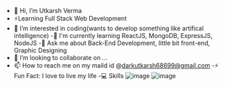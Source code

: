 - 👋 Hi, I’m Utkarsh Verma
- ⚡Learning Full Stack Web Development
- 👀 I’m interested in coding(wants to develop something like artifical intelligence)
-🌱 I'm currently learning ReactJS, MongoDB, ExpressJS, NodeJS
-💬 Ask me about Back-End Development, little bit front-end, Graphic Designing
- 💞️ I’m looking to collaborate on ...
- 📫 How to reach me on my maild id @darkutkarsh68699@gmail.com
-⚡ Fun Fact: I love to live my life
-💻 Skills
![image](https://user-images.githubusercontent.com/95992213/189968936-93532d8b-7f22-4131-bfac-3acda1295aee.png)
![image](https://user-images.githubusercontent.com/95992213/189969366-08e0e6af-e503-4154-a2bc-89f6a35c4732.png)

<!---
crazyUtkarsh/crazyUtkarsh is a ✨ special ✨ repository because its `README.md` (this file) appears on your GitHub profile.
You can click the Preview link to take a look at your changes.
--->
